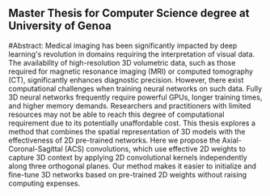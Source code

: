 ## Master Thesis for Computer Science degree at University of Genoa

#Abstract:
Medical imaging has been significantly impacted by deep learning's revolution in domains requiring the interpretation of visual data. The availability of high-resolution 3D volumetric data, such as those required for magnetic resonance imaging (MRI) or computed tomography (CT), significantly enhances diagnostic precision. However, there exist computational challenges when training neural networks on such data. Fully 3D neural networks frequently require powerful GPUs, longer training times, and higher memory demands. Researchers and practitioners with limited resources may not be able to reach this degree of computational requirement due to its potentially unaffordable cost. This thesis explores a method that combines the spatial representation of 3D models with the effectiveness of 2D pre-trained networks. Here we propose the Axial-Coronal-Sagittal (ACS) convolutions, which use effective 2D weights to capture 3D context by applying 2D convolutional kernels independently along three orthogonal planes. Our method makes it easier to initialize and fine-tune 3D networks based on pre-trained 2D weights without raising computing expenses.
